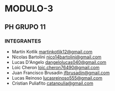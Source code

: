 # MODULO-3
## PH GRUPO 11

### INTEGRANTES

* Martín Kotlik <martinkotlik12@gmail.com>
* Nicolas Bartolini <nico14bartolini@gmail.com>
* Lucas D'Angelo <dangelolucas040@gmail.com>
* Loic Cheron <loic.cheron76490@gmail.com>
* Juan Francisco Brusadin <jfbrusadin@gmail.com>
* Lucas Reinoso <lucasreinoso555@gmail.com>
* Cristian Puliafito <catanpulia@gmail.com>
